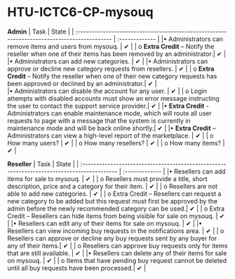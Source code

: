 # HTU-ICTC6-CP-mysouq


**Admin**
| Task                                                                                        | State          |
| :------------------------------------------------------------------------------------------ | :------------- |
|• Administrators can remove items and users from mysouq.                                     |       ✔         |
|   o **Extra Credit** – Notify the reseller when one of their items has been removed by an administrator.|       ✔         |
|• Administrators can add new categories.                                                     |        ✔        |
|• Administrators can approve or decline new category requests from resellers.                |        ✔        |
|	  o **Extra Credit** – Notify the reseller when one of their new category requests has been approved or declined by an administrator.|        ✔        | 	
|• Administrators can disable the account for any user.                                       |        ✔        |
|   o Login attempts with disabled accounts must show an error message instructing the user to contact the support service provider.|        ✔        |
|• **Extra Credit** - Administrators can enable maintenance mode, which will route all user requests to page with a message that the system is currently in maintenance mode and will be back online shortly.|        ✔        |
|• **Extra Credit** – Administrators can view a high-level report of the marketplace.          |        ✔        |
|   o How many users?                                                                          |        ✔        |
|   o How many resellers?                                                                      |        ✔        |
|   o How many items?                                                                          |        ✔        |




**Reseller**
| Task                                                                                        | State           |
| :------------------------------------------------------------------------------------------ | :-------------  |
|• Resellers can add items for sale to mysouq.                                                |        ✔        |
|   o Resellers must provide a title, short description, price and a category for their item. |        ✔        |
|   o Resellers are not able to add new categories.                                           |        ✔        |
|   o Extra Credit – Resellers can request a new category to be added but this request must first be approved by the admin before the newly recommended category can be used.|        ✔        |
|   o Extra Credit – Resellers can hide items from being visible for sale on mysouq.          |        ✔        |
|• Resellers can edit any of their items for sale on mysouq.                                  |        ✔        |
|• Resellers can view incoming buy requests in the notifications area.                        |        ✔        |
|   o Resellers can approve or decline any buy requests sent by any buyer for any of their items.|        ✔        | 
|   o Resellers can approve buy requests only for items that are still available. 	          |        ✔        |
|• Resellers can delete any of their items for sale on mysouq.                                |        ✔        |
|   o Items that have pending buy request cannot be deleted until all buy requests have been processed.|        ✔        |

